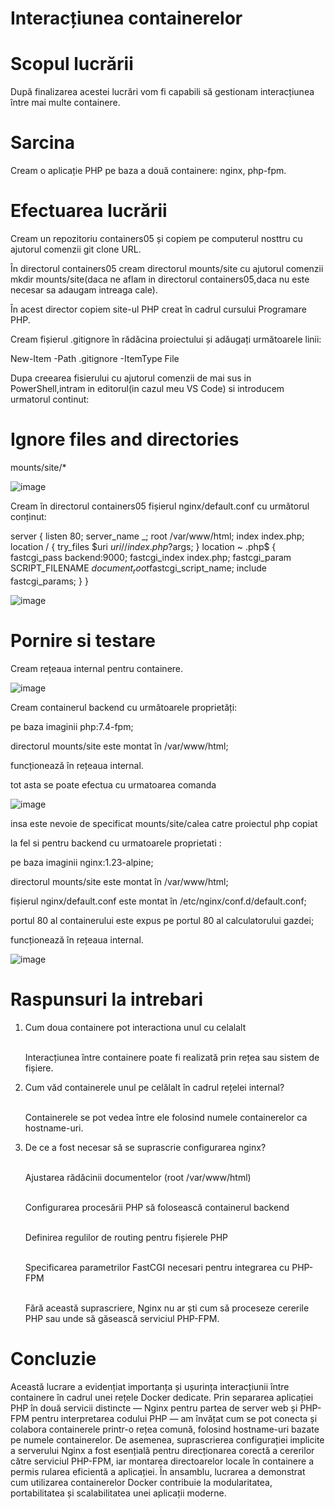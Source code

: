 # Interacțiunea containerelor

# Scopul lucrării

După finalizarea acestei lucrări vom fi capabili să gestionam interacțiunea între mai multe containere.

# Sarcina

Cream o aplicație PHP pe baza a două containere: nginx, php-fpm.

# Efectuarea lucrării

Cream un repozitoriu containers05 și copiem pe computerul nosttru cu ajutorul comenzii git clone URL.

În directorul containers05 cream directorul mounts/site cu ajutorul comenzii mkdir mounts/site(daca ne aflam in directorul containers05,daca nu este necesar sa adaugam intreaga cale). 

În acest director copiem site-ul PHP creat în cadrul cursului Programare PHP.

Cream fișierul .gitignore în rădăcina proiectului și adăugați următoarele linii:

New-Item -Path .gitignore -ItemType File

Dupa creearea fisierului cu ajutorul comenzii de mai sus in PowerShell,intram in editorul(in cazul meu VS Code) si introducem urmatorul continut:

# Ignore files and directories
mounts/site/*

![image](https://github.com/user-attachments/assets/3e092a31-a7ab-4e36-b624-4da9b7fc3a04)

Cream în directorul containers05 fișierul nginx/default.conf cu următorul conținut:

server {
    listen 80;
    server_name _;
    root /var/www/html;
    index index.php;
    location / {
        try_files $uri $uri/ /index.php?$args;
    }
    location ~ \.php$ {
        fastcgi_pass backend:9000;
        fastcgi_index index.php;
        fastcgi_param SCRIPT_FILENAME $document_root$fastcgi_script_name;
        include fastcgi_params;
    }
}

![image](https://github.com/user-attachments/assets/78ec738c-c112-4ec7-b531-52175cb576f1)

# Pornire si testare

Cream rețeaua internal pentru containere.

![image](https://github.com/user-attachments/assets/c08250eb-e59d-4bf9-b049-962bf4873794)

Cream containerul backend cu următoarele proprietăți:

pe baza imaginii php:7.4-fpm;

directorul mounts/site este montat în /var/www/html;

funcționează în rețeaua internal.

tot asta se poate efectua cu urmatoarea comanda 

![image](https://github.com/user-attachments/assets/f5e76f4e-8d11-4dad-88f3-d8a5d014acbe)

insa este nevoie de specificat mounts/site/calea catre proiectul php copiat

la fel si pentru backend cu urmatoarele proprietati :

pe baza imaginii nginx:1.23-alpine;

directorul mounts/site este montat în /var/www/html;

fișierul nginx/default.conf este montat în /etc/nginx/conf.d/default.conf;

portul 80 al containerului este expus pe portul 80 al calculatorului gazdei;

funcționează în rețeaua internal.

![image](https://github.com/user-attachments/assets/0feb5863-df6d-4516-8925-890ef43ae3e7)

# Raspunsuri la intrebari

<Ol>
<li>
  Cum doua containere pot interactiona unul cu celalalt

  <br>Interacțiunea între containere poate fi realizată prin rețea sau sistem de fișiere.
</li>
<li>
  Cum văd containerele unul pe celălalt în cadrul rețelei internal?

  <br>Containerele se pot vedea între ele folosind numele containerelor ca hostname-uri.
</li>


  <li>De ce a fost necesar să se suprascrie configurarea nginx?
    
<br>Ajustarea rădăcinii documentelor (root /var/www/html)

<br>Configurarea procesării PHP să folosească containerul backend

<br>Definirea regulilor de routing pentru fișierele PHP

<br>Specificarea parametrilor FastCGI necesari pentru integrarea cu PHP-FPM

<br>Fără această suprascriere, Nginx nu ar ști cum să proceseze cererile PHP sau unde să găsească serviciul PHP-FPM.
  </li>
</Ol>

# Concluzie 

Această lucrare a evidențiat importanța și ușurința interacțiunii între containere în cadrul unei rețele Docker dedicate. Prin separarea aplicației PHP în două servicii distincte — Nginx pentru partea de server web și PHP-FPM pentru interpretarea codului PHP — am învățat cum se pot conecta și colabora containerele printr-o rețea comună, folosind hostname-uri bazate pe numele containerelor. De asemenea, suprascrierea configurației implicite a serverului Nginx a fost esențială pentru direcționarea corectă a cererilor către serviciul PHP-FPM, iar montarea directoarelor locale în containere a permis rularea eficientă a aplicației. În ansamblu, lucrarea a demonstrat cum utilizarea containerelor Docker contribuie la modularitatea, portabilitatea și scalabilitatea unei aplicații moderne.
